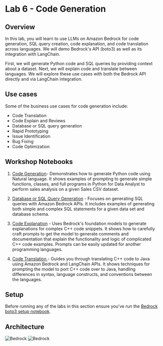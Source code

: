 # Lab 6 - Code Generation

## Overview

In this lab, you will learn to use LLMs on Amazon Bedrock for code generation, SQL query creation, code explanation, and code translation across languages. We will demo Bedrock's API (boto3) as well as its integration with LangChain. 

First, we will generate Python code and SQL queries by providing context about a dataset. Next, we will explain code and translate between languages. We will explore these use cases with both the Bedrock API directly and via LangChain integration.

## Use cases

Some of the business use cases for code generation include:

- Code Translation
- Code Explain and Reviews
- Database or SQL query generation
- Rapid Prototyping
- Issue Identification
- Bug Fixing
- Code Optimization

## Workshop Notebooks

1. [Code Generation](./00_code_generatation_w_bedrock.ipynb)- Demonstrates how to generate Python code using Natural language. It shows examples of prompting to generate simple functions, classes, and full programs in Python for Data Analyst to perform sales analysis on a given Sales CSV dataset.

2. [Database or SQL Query Generation](./01_sql_query_generate_w_bedrock.ipynb) - Focuses on generating SQL queries with Amazon Bedrock APIs. It includes examples of generating both simple and complex SQL statements for a given data set and database schema. 

3. [Code Explanation](./02_code_interpret_w_langchain.ipynb) - Uses Bedrock's foundation models to generate explanations for complex C++ code snippets. It shows how to carefully craft prompts to get the model to generate comments and documentation that explain the functionality and logic of complicated C++ code examples. Prompts can be easily updated for another programming languages.

4. [Code Translation ](./03_code_translate_w_langchain.ipynb) - Guides you through translating C++ code to Java using Amazon Bedrock and LangChain APIs. It shows techniques for prompting the model to port C++ code over to Java, handling differences in syntax, language constructs, and conventions between the languages.

## Setup
Before running any of the labs in this section ensure you've run the [Bedrock boto3 setup notebook](../00_Intro/bedrock_boto3_setup.ipynb#Prerequisites).

## Architecture

![Bedrock](./images/bedrock-code-gen.png)
![Bedrock](./images/bedrock-code-gen-langchain.png)